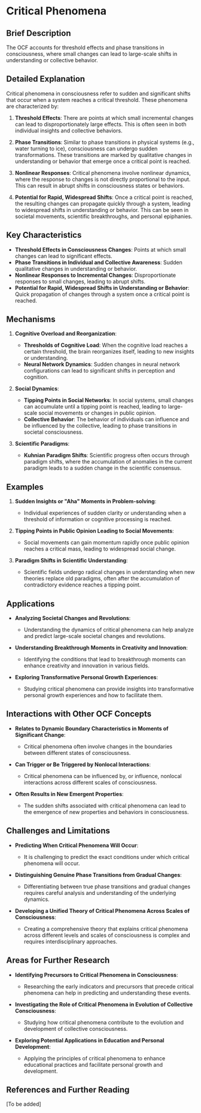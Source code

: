 # Critical Phenomena

## Brief Description
The OCF accounts for threshold effects and phase transitions in consciousness, where small changes can lead to large-scale shifts in understanding or collective behavior.

## Detailed Explanation
Critical phenomena in consciousness refer to sudden and significant shifts that occur when a system reaches a critical threshold. These phenomena are characterized by:

1. **Threshold Effects**: There are points at which small incremental changes can lead to disproportionately large effects. This is often seen in both individual insights and collective behaviors.

2. **Phase Transitions**: Similar to phase transitions in physical systems (e.g., water turning to ice), consciousness can undergo sudden transformations. These transitions are marked by qualitative changes in understanding or behavior that emerge once a critical point is reached.

3. **Nonlinear Responses**: Critical phenomena involve nonlinear dynamics, where the response to changes is not directly proportional to the input. This can result in abrupt shifts in consciousness states or behaviors.

4. **Potential for Rapid, Widespread Shifts**: Once a critical point is reached, the resulting changes can propagate quickly through a system, leading to widespread shifts in understanding or behavior. This can be seen in societal movements, scientific breakthroughs, and personal epiphanies.

## Key Characteristics
- **Threshold Effects in Consciousness Changes**: Points at which small changes can lead to significant effects.
- **Phase Transitions in Individual and Collective Awareness**: Sudden qualitative changes in understanding or behavior.
- **Nonlinear Responses to Incremental Changes**: Disproportionate responses to small changes, leading to abrupt shifts.
- **Potential for Rapid, Widespread Shifts in Understanding or Behavior**: Quick propagation of changes through a system once a critical point is reached.

## Mechanisms
1. **Cognitive Overload and Reorganization**:
   - **Thresholds of Cognitive Load**: When the cognitive load reaches a certain threshold, the brain reorganizes itself, leading to new insights or understanding.
   - **Neural Network Dynamics**: Sudden changes in neural network configurations can lead to significant shifts in perception and cognition.

2. **Social Dynamics**:
   - **Tipping Points in Social Networks**: In social systems, small changes can accumulate until a tipping point is reached, leading to large-scale social movements or changes in public opinion.
   - **Collective Behavior**: The behavior of individuals can influence and be influenced by the collective, leading to phase transitions in societal consciousness.

3. **Scientific Paradigms**:
   - **Kuhnian Paradigm Shifts**: Scientific progress often occurs through paradigm shifts, where the accumulation of anomalies in the current paradigm leads to a sudden change in the scientific consensus.

## Examples
1. **Sudden Insights or "Aha" Moments in Problem-solving**:
   - Individual experiences of sudden clarity or understanding when a threshold of information or cognitive processing is reached.

2. **Tipping Points in Public Opinion Leading to Social Movements**:
   - Social movements can gain momentum rapidly once public opinion reaches a critical mass, leading to widespread social change.

3. **Paradigm Shifts in Scientific Understanding**:
   - Scientific fields undergo radical changes in understanding when new theories replace old paradigms, often after the accumulation of contradictory evidence reaches a tipping point.

## Applications
- **Analyzing Societal Changes and Revolutions**:
   - Understanding the dynamics of critical phenomena can help analyze and predict large-scale societal changes and revolutions.
   
- **Understanding Breakthrough Moments in Creativity and Innovation**:
   - Identifying the conditions that lead to breakthrough moments can enhance creativity and innovation in various fields.
   
- **Exploring Transformative Personal Growth Experiences**:
   - Studying critical phenomena can provide insights into transformative personal growth experiences and how to facilitate them.

## Interactions with Other OCF Concepts
- **Relates to Dynamic Boundary Characteristics in Moments of Significant Change**:
   - Critical phenomena often involve changes in the boundaries between different states of consciousness.
   
- **Can Trigger or Be Triggered by Nonlocal Interactions**:
   - Critical phenomena can be influenced by, or influence, nonlocal interactions across different scales of consciousness.
   
- **Often Results in New Emergent Properties**:
   - The sudden shifts associated with critical phenomena can lead to the emergence of new properties and behaviors in consciousness.

## Challenges and Limitations
- **Predicting When Critical Phenomena Will Occur**:
   - It is challenging to predict the exact conditions under which critical phenomena will occur.
   
- **Distinguishing Genuine Phase Transitions from Gradual Changes**:
   - Differentiating between true phase transitions and gradual changes requires careful analysis and understanding of the underlying dynamics.
   
- **Developing a Unified Theory of Critical Phenomena Across Scales of Consciousness**:
   - Creating a comprehensive theory that explains critical phenomena across different levels and scales of consciousness is complex and requires interdisciplinary approaches.

## Areas for Further Research
- **Identifying Precursors to Critical Phenomena in Consciousness**:
   - Researching the early indicators and precursors that precede critical phenomena can help in predicting and understanding these events.
   
- **Investigating the Role of Critical Phenomena in Evolution of Collective Consciousness**:
   - Studying how critical phenomena contribute to the evolution and development of collective consciousness.
   
- **Exploring Potential Applications in Education and Personal Development**:
   - Applying the principles of critical phenomena to enhance educational practices and facilitate personal growth and development.

## References and Further Reading
[To be added]
